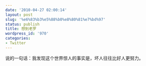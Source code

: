 ```yaml
---
date: '2010-04-27 02:00:14'
layout: post
slug: '%e6%83%b3%e5%88%b0%e8%80%81%e7%bd%97'
status: publish
title: 想到老罗
wordpress_id: '970'
categories:
- Twitter
---
```


说的一句话：我发现这个世界惊人的事实是，坏人往往比好人更努力。
